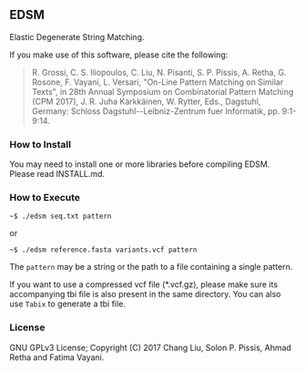 ## EDSM

Elastic Degenerate String Matching.

If you make use of this software, please cite the following:

> R. Grossi, C. S. Iliopoulos, C. Liu, N. Pisanti, S. P. Pissis, A. Retha, G. Rosone, F. Vayani, L. Versari, "On-Line Pattern Matching on Similar Texts", in 28th Annual Symposium on Combinatorial Pattern Matching (CPM 2017), J. R. Juha Kärkkäinen, W. Rytter, Eds., Dagstuhl, Germany: Schloss Dagstuhl--Leibniz-Zentrum fuer Informatik, pp. 9:1-9:14.

### How to Install

You may need to install one or more libraries before compiling EDSM. Please read INSTALL.md.

### How to Execute

`~$ ./edsm seq.txt pattern`

or

`~$ ./edsm reference.fasta variants.vcf pattern`

The `pattern` may be a string or the path to a file containing a single pattern.

If you want to use a compressed vcf file (*.vcf.gz), please make sure its accompanying tbi file is also present in the same directory. You can also use `Tabix` to generate a tbi file.

### License

GNU GPLv3 License; Copyright (C) 2017 Chang Liu, Solon P. Pissis, Ahmad Retha and Fatima Vayani.

